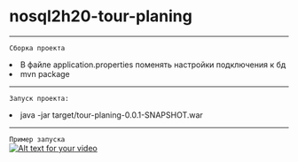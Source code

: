 # nosql2h20-tour-planing
<hr>

`Сборка проекта`<br>

  <li>В файле application.properties поменять настройки подключения к бд<br>
  <li> mvn package
  
<hr>

`Запуск проекта:`<br>
<li>java -jar target/tour-planing-0.0.1-SNAPSHOT.war<br>
  
<hr>
  
`Пример запуска`<br>
[![Alt text for your video](https://img.youtube.com/vi/T-D1KVIuvjA/0.jpg)](https://youtu.be/qQYy9sstuKU)

